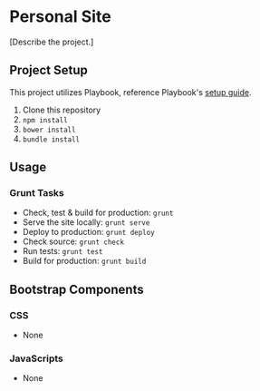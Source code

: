 # Personal Site

[Describe the project.]

## Project Setup
This project utilizes Playbook, reference Playbook's [setup guide](https://github.com/centresource/generator-playbook#get-started).

1. Clone this repository
2. `npm install`
3. `bower install`
4. `bundle install`

## Usage

### Grunt Tasks
- Check, test & build for production: `grunt`
- Serve the site locally: `grunt serve`
- Deploy to production: `grunt deploy`
- Check source: `grunt check`
- Run tests: `grunt test`
- Build for production: `grunt build`

## Bootstrap Components

### CSS
- None

### JavaScripts
- None
